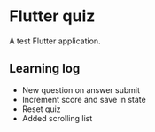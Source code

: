# Flutter quiz

A test Flutter application.

## Learning log

- New question on answer submit
- Increment score and save in state
- Reset quiz
- Added scrolling list
